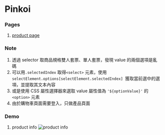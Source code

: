 # Pinkoi

### Pages

1. [product page](https://www.pinkoi.com/product/4rCGHSsc)

### Note

1. 透過 selector 取商品規格雙人套票、單人套票，發現 value 的兩個選項是亂碼
2. 可以用`.selectedIndex` 取得`<select>` 元素，使用 `selectElement.options[selectElement.selectedIndex] `獲取當前選中的選項，並提取其文本內容
3. 或是使用 CSS 屬性選擇器來選取 value 屬性值為 `'${optionValue}'` 的 `<option>` 元素
4. 由於購物車頁面需要登入，只做產品頁面

### Demo

1. product info
   ![product info](https://i.imgur.com/4BNlKT0.png)
